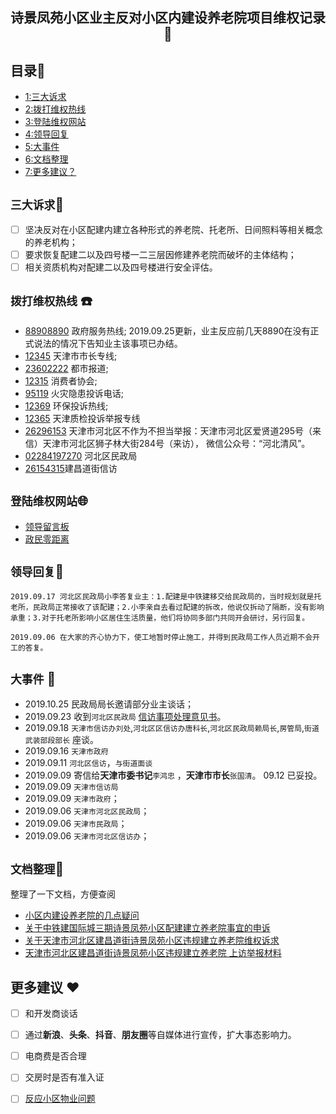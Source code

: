 
## <center>诗景凤苑小区业主反对小区内建设养老院项目维权记录:punch:</center>

## 目录:book:
 - [1:三大诉求](#三大诉求pushpin)
 - [2:拨打维权热线](#拨打维权热线-telephone)
 - [3:登陆维权网站](#登陆维权网站globe_with_meridians)
 - [4:领导回复](#领导回复hammer)
 - [5:大事件](#大事件-email)
 - [6:文档整理](#文档整理page_with_curl)
 - [7:更多建议？](#更多建议-heart)

## `三大诉求`:pushpin:
- [ ] 坚决反对在小区配建内建立各种形式的养老院、托老所、日间照料等相关概念的养老机构；
- [ ] 要求恢复配建二以及四号楼一二三层因修建养老院而破坏的主体结构；
- [ ] 相关资质机构对配建二以及四号楼进行安全评估。

##  `拨打维权热线` :telephone:
- [88908890](#88908890) 政府服务热线;  2019.09.25更新，业主反应前几天8890在没有正式说法的情况下告知业主该事项已办结。
- [12345](#12345) 天津市市长专线;
- [23602222](#23602222) 都市报道;
- [12315](#12345) 消费者协会;
- [95119](#95119) 火灾隐患投诉电话;
- [12369](#12369) 环保投诉热线;
- [12365](#12365) 天津质检投诉举报专线
- [26296153](#26296153) 天津市河北区不作为不担当举报：天津市河北区爱贤道295号（来信）天津市河北区狮子林大街284号（来访），<!-- http://tianjin12388.gov.cn/hebeiqu/ --> 微信公众号：“河北清风”。
- [02284197270](#02284197270) 河北区民政局
- [26154315](#26154315)建昌道街信访

## `登陆维权网站`:globe_with_meridians:

- [领导留言板](http://liuyan.people.com.cn/forum/list?fid=5)
- [政民零距离](http://ms.enorth.com.cn/zmljl/q2.htm?from=groupmessage)
 
##  `领导回复`:hammer:

	2019.09.17 河北区民政局小李答复业主：1.配建是中铁建移交给民政局的，当时规划就是托老所，民政局正常接收了该配建；2.小李亲自去看过配建的拆改，他说仅拆动了隔断，没有影响承重；3.对于托老所影响小区居住生活质量，他们将协同多部门共同开会研讨，另行回复。
	
	2019.09.06 在大家的齐心协力下，使工地暂时停止施工，并得到民政局工作人员近期不会开工的答复。


## `大事件` :email:

- 2019.10.25  民政局局长邀请部分业主谈话；
- 2019.09.23  收到`河北区民政局` [信访事项处理意见书](https://github.com/netherD/StandupForYouRight/blob/master/%E5%AE%98%E6%96%B9%E5%9B%9E%E6%89%A7/%E6%B2%B3%E5%8C%97%E5%8C%BA%E6%B0%91%E6%94%BF%E4%BF%A1%E8%AE%BF%E5%A4%84%E7%90%86%E6%84%8F%E8%A7%81%E4%B9%A620190923.jpg)。
- 2019.09.18  `天津市信访办刘处`,`河北区区信访办唐科长`,`河北区民政局赖局长`,`房管局`,`街道武装部段部长` 座谈。
- 2019.09.16  `天津市政府`
- 2019.09.11  `河北区信访`，`与街道面谈`
- 2019.09.09   寄信给**天津市委书记**`李鸿忠` ，**天津市市长**`张国清`。 09.12 已妥投。
- 2019.09.09  `天津市信访局`
- 2019.09.09  `天津市政府`；
- 2019.09.06  `天津市河北区民政局`；
- 2019.09.06  `天津市民政局`；
- 2019.09.06  `天津市河北区信访办`；



## `文档整理`:page_with_curl:

整理了一下文档，方便查阅

- [小区内建设养老院的几点疑问](https://github.com/netherD/StandupForYouRight/issues/2)
- [关于中铁建国际城三期诗景凤苑小区配建建立养老院事宜的申诉](https://github.com/netherD/StandupForYouRight/issues/1)
- [关于天津市河北区建昌道街诗景凤苑小区违规建立养老院维权诉求](https://github.com/netherD/StandupForYouRight/issues/3)
- [天津市河北区建昌道街诗景凤苑小区违规建立养老院 上访举报材料](https://github.com/netherD/StandupForYouRight/issues/4)





## 更多建议 :heart:
- [ ] 和开发商谈话
- [ ] 通过**新浪**、**头条**、**抖音**、**朋友圈**等自媒体进行宣传，扩大事态影响力。
- [ ] 电商费是否合理
- [ ] 交房时是否有准入证
- [ ] [反应小区物业问题](https://github.com/netherD/StandupForYouRight/issues/5)




